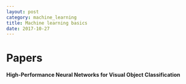 ```yaml
---
layout: post
category: machine_learning
title: Machine learning basics 
date: 2017-10-27
---
```


# Papers

**High-Performance Neural Networks for Visual Object Classification**
